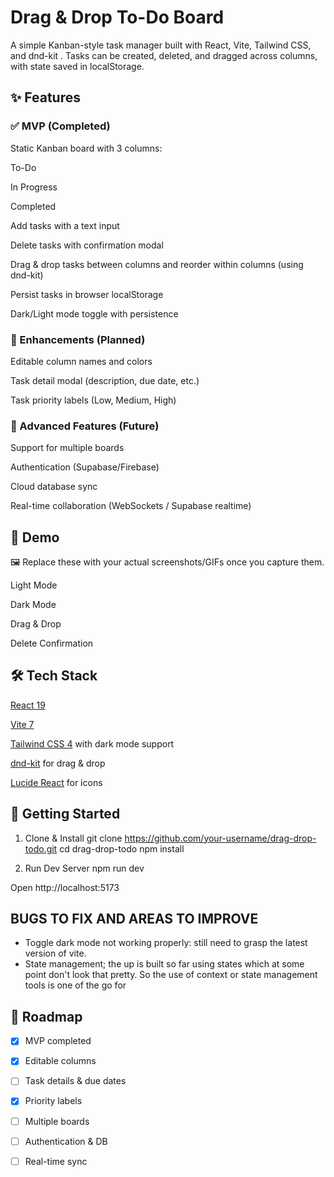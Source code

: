 # Drag & Drop To-Do Board

A simple Kanban-style task manager built with React, Vite, Tailwind CSS, and dnd-kit
.
Tasks can be created, deleted, and dragged across columns, with state saved in localStorage.

## ✨ Features

### ✅ MVP (Completed)

Static Kanban board with 3 columns:

To-Do

In Progress

Completed

Add tasks with a text input

Delete tasks with confirmation modal

Drag & drop tasks between columns and reorder within columns (using dnd-kit)

Persist tasks in browser localStorage

Dark/Light mode toggle with persistence

### 🚧 Enhancements (Planned)

Editable column names and colors

Task detail modal (description, due date, etc.)

Task priority labels (Low, Medium, High)

### 🔮 Advanced Features (Future)

Support for multiple boards

Authentication (Supabase/Firebase)

Cloud database sync

Real-time collaboration (WebSockets / Supabase realtime)

## 🎥 Demo

🖼️ Replace these with your actual screenshots/GIFs once you capture them.

Light Mode

Dark Mode

Drag & Drop

Delete Confirmation

## 🛠️ Tech Stack

[React 19](www.react.dev)

[Vite 7](https://vite.dev/blog/announcing-vite7)

[Tailwind CSS 4](www.tailwindcss.com) with dark mode support

[dnd-kit](https://dndkit.com/) for drag & drop

[Lucide React](https://lucide.dev/guide/packages/lucide-react) for icons

## 🚀 Getting Started

1. Clone & Install
   git clone https://github.com/your-username/drag-drop-todo.git
   cd drag-drop-todo
   npm install

2. Run Dev Server
   npm run dev

Open http://localhost:5173

## BUGS TO FIX AND AREAS TO IMPROVE

- Toggle dark mode not working properly: still need to grasp the latest version of vite.
- State management; the up is built so far using states which at some point don't look that pretty. So the use of context or state management tools is one of the go for

## 📌 Roadmap

- [x] MVP completed

- [x] Editable columns

- [ ] Task details & due dates

- [x] Priority labels

- [ ] Multiple boards

- [ ] Authentication & DB

- [ ] Real-time sync
